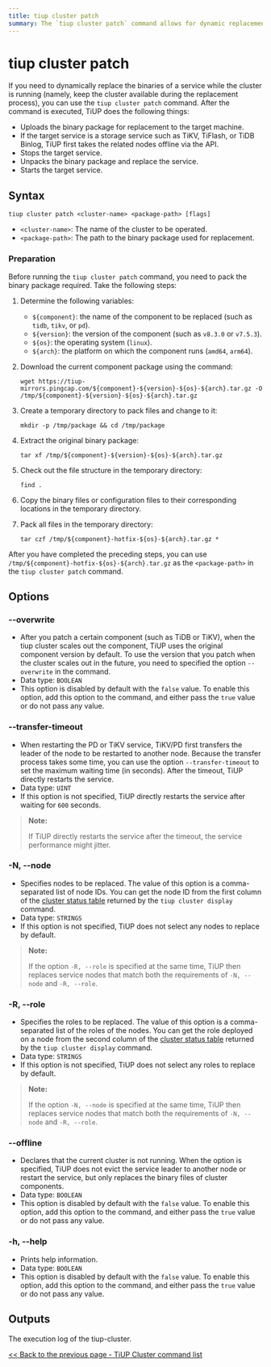 ```yaml
---
title: tiup cluster patch
summary: The `tiup cluster patch` command allows for dynamic replacement of binaries in a running cluster. It uploads the binary package, stops the target service, replaces the binary, and starts the service. Preparation involves packing the binary package and using options like `--overwrite`, `--transfer-timeout`, `-N, --node`, `-R, --role`, and `--offline`. The output is the execution log of the tiup-cluster.
---
```


# tiup cluster patch

If you need to dynamically replace the binaries of a service while the cluster is running (namely, keep the cluster available during the replacement process), you can use the `tiup cluster patch` command. After the command is executed, TiUP does the following things:

- Uploads the binary package for replacement to the target machine.
- If the target service is a storage service such as TiKV, TiFlash, or TiDB Binlog, TiUP first takes the related nodes offline via the API.
- Stops the target service.
- Unpacks the binary package and replace the service.
- Starts the target service.

## Syntax

```shell
tiup cluster patch <cluster-name> <package-path> [flags]
```

- `<cluster-name>`: The name of the cluster to be operated.
- `<package-path>`: The path to the binary package used for replacement.

### Preparation

Before running the `tiup cluster patch` command, you need to pack the binary package required. Take the following steps:

1. Determine the following variables:

    - `${component}`: the name of the component to be replaced (such as `tidb`, `tikv`, or `pd`).
    - `${version}`: the version of the component (such as `v8.3.0` or `v7.5.3`).
    - `${os}`: the operating system (`linux`).
    - `${arch}`: the platform on which the component runs (`amd64`, `arm64`).

2. Download the current component package using the command:

    ```shell
    wget https://tiup-mirrors.pingcap.com/${component}-${version}-${os}-${arch}.tar.gz -O /tmp/${component}-${version}-${os}-${arch}.tar.gz
    ```

3. Create a temporary directory to pack files and change to it:

    ```shell
    mkdir -p /tmp/package && cd /tmp/package
    ```

4. Extract the original binary package:

    ```shell
    tar xf /tmp/${component}-${version}-${os}-${arch}.tar.gz
    ```

5. Check out the file structure in the temporary directory:

    ```shell
    find .
    ```

6. Copy the binary files or configuration files to their corresponding locations in the temporary directory.
7. Pack all files in the temporary directory:

    ```shell
    tar czf /tmp/${component}-hotfix-${os}-${arch}.tar.gz *
    ```

After you have completed the preceding steps, you can use `/tmp/${component}-hotfix-${os}-${arch}.tar.gz` as the `<package-path>` in the `tiup cluster patch` command.

## Options

### --overwrite

- After you patch a certain component (such as TiDB or TiKV), when the tiup cluster scales out the component, TiUP uses the original component version by default. To use the version that you patch when the cluster scales out in the future, you need to specified the option `--overwrite` in the command.
- Data type: `BOOLEAN`
- This option is disabled by default with the `false` value. To enable this option, add this option to the command, and either pass the `true` value or do not pass any value.

### --transfer-timeout

- When restarting the PD or TiKV service, TiKV/PD first transfers the leader of the node to be restarted to another node. Because the transfer process takes some time, you can use the option `--transfer-timeout` to set the maximum waiting time (in seconds). After the timeout, TiUP directly restarts the service.
- Data type: `UINT`
- If this option is not specified, TiUP directly restarts the service after waiting for `600` seconds.

> **Note:**
>
> If TiUP directly restarts the service after the timeout, the service performance might jitter.

### -N, --node

- Specifies nodes to be replaced. The value of this option is a comma-separated list of node IDs. You can get the node ID from the first column of the [cluster status table](/tiup/tiup-component-cluster-display.md) returned by the `tiup cluster display` command.
- Data type: `STRINGS`
- If this option is not specified, TiUP does not select any nodes to replace by default.

> **Note:**
>
> If the option `-R, --role` is specified at the same time, TiUP then replaces service nodes that match both the requirements of `-N, --node` and `-R, --role`.

### -R, --role

- Specifies the roles to be replaced. The value of this option is a comma-separated list of the roles of the nodes. You can get the role deployed on a node from the second column of the [cluster status table](/tiup/tiup-component-cluster-display.md) returned by the `tiup cluster display` command.
- Data type: `STRINGS`
- If this option is not specified, TiUP does not select any roles to replace by default.

> **Note:**
>
> If the option `-N, --node` is specified at the same time, TiUP then replaces service nodes that match both the requirements of `-N, --node` and `-R, --role`.

### --offline

- Declares that the current cluster is not running. When the option is specified, TiUP does not evict the service leader to another node or restart the service, but only replaces the binary files of cluster components.
- Data type: `BOOLEAN`
- This option is disabled by default with the `false` value. To enable this option, add this option to the command, and either pass the `true` value or do not pass any value.

### -h, --help

- Prints help information.
- Data type: `BOOLEAN`
- This option is disabled by default with the `false` value. To enable this option, add this option to the command, and either pass the `true` value or do not pass any value.

## Outputs

The execution log of the tiup-cluster.

[<< Back to the previous page - TiUP Cluster command list](/tiup/tiup-component-cluster.md#command-list)
